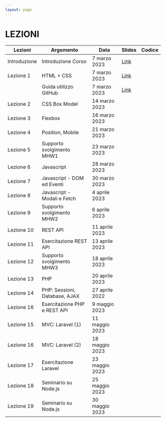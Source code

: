 ```yaml
---
layout: page
---
```


# LEZIONI

| Lezioni      | Argomento                        | Data           | Slides                          | Codice      |
|--------------|----------------------------------|----------------|-------------------------------  |-------------|
| Introduzione | Introduzione Corso               | 7 marzo 2023   | [Link](https://studentiunict-my.sharepoint.com/:b:/g/personal/simone_palazzo_unict_it/EdSBptq1Nu5Dm4QDfr_ECgkB_cMRUdgTpxGom12yCGhGtA?e=Lr14ZQ) |
| Lezione 1    | HTML + CSS                       | 7 marzo 2023   | [Link](https://studentiunict-my.sharepoint.com/:b:/g/personal/simone_palazzo_unict_it/EdBVB6XDU45HkG_e2uap-ZsBTgi-GHG_jJfFR3YCAMqSBg?e=eRl9W7) |
|              | Guida utilizzo GitHub            | 7 marzo 2023   | [Link](https://studentiunict-my.sharepoint.com/:b:/g/personal/simone_palazzo_unict_it/ERWnXg4DIuJDhQCY3yqbhYcBfgEt0d-U3G28Z5QiGAtTCQ?e=8OihXD) |
| Lezione 2    | CSS Box Model                    | 14 marzo 2023  | |
| Lezione 3    | Flexbox                          | 16 marzo 2023  | |
| Lezione 4    | Position, Mobile                 | 21 marzo 2023  | |
| Lezione 5    | Supporto svolgimento MHW1        | 23 marzo 2023  | |
| Lezione 6    | Javascript                       | 28 marzo 2023  | |
| Lezione 7    | Javascript - DOM ed Eventi       | 30 marzo 2023  | |
| Lezione 8    | Javascript - Modali e Fetch      | 4 aprile 2023  | |
| Lezione 9    | Supporto svolgimento MHW2        | 6 aprile 2023  | |
| Lezione 10   | REST API                         | 11 aprile 2023 | |
| Lezione 11   | Esercitazione REST API           | 13 aprile 2023 | |
| Lezione 12   | Supporto svolgimento MHW3        | 18 aprile 2023 | |
| Lezione 13   | PHP                              | 20 aprile 2023 | |
| Lezione 14   | PHP: Sessioni, Database, AJAX    | 27 aprile 2022 | |
| Lezione 16   | Esercitazione PHP e REST API     | 9 maggio 2023  | |
| Lezione 15   | MVC: Laravel (1)                 | 11 maggio 2023 | |
| Lezione 16   | MVC: Laravel (2)                 | 18 maggio 2023 | |
| Lezione 17   | Esercitazione Laravel            | 23 maggio 2023 | |
| Lezione 18   | Seminario su Node.js             | 25 maggio 2023 | |
| Lezione 19   | Seminario su Node.js             | 30 maggio 2023 | |
